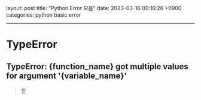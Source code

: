 layout: post
title:  "Python Error 모음"
date:   2023-03-16 00:16:26 +0900
categories: python basic error

---

# TypeError

## TypeError: {function_name} got multiple values for argument '{variable_name}'

> 함
